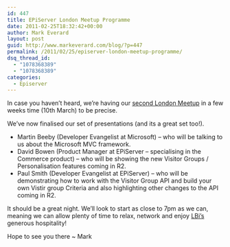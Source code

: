 ```yaml
---
id: 447
title: EPiServer London Meetup Programme
date: 2011-02-25T18:32:42+00:00
author: Mark Everard
layout: post
guid: http://www.markeverard.com/blog/?p=447
permalink: /2011/02/25/episerver-london-meetup-programme/
dsq_thread_id:
  - "1078368389"
  - "1078368389"
categories:
  - Episerver
---
```

In case you haven&#8217;t heard, we&#8217;re having our <a title="Meetup" href="http://www.meetup.com/EPiServer-London/events/16504364/" target="_blank">second London Meetup</a> in a few weeks time (10th March) to be precise.

We&#8217;ve now finalised our set of presentations (and its a great set too!).

  * Martin Beeby (Developer Evangelist at Microsoft) – who will be talking to us about the Microsoft MVC framework.
  * David Bowen (Product Manager at EPiServer – specialising in the Commerce product) – who will be showing the new Visitor Groups / Personalisation features coming in R2.
  * Paul Smith (Developer Evangelist at EPiServer) – who will be demonstrating how to work with the Visitor Group API and build your own Vistir group Criteria and also highlighting other changes to the API coming in R2.

It should be a great night. We&#8217;ll look to start as close to 7pm as we can, meaning we can allow plenty of time to relax, network and enjoy <a title="LBi" href="http://www.lbi.co.uk/contact/" target="_blank">LBi&#8217;s</a> generous hospitality!

Hope to see you there ~ Mark